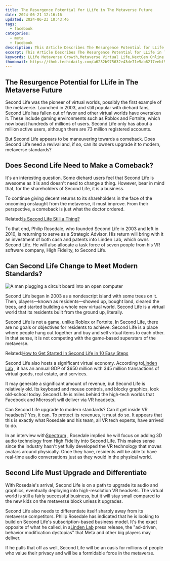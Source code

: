 ```yaml
---
title: The Resurgence Potential for LLife in The Metaverse Future
date: 2024-06-21 12:16:16
updated: 2024-06-23 10:43:46
tags:
  - facebook
categories:
  - meta
  - facebook
description: This Article Describes The Resurgence Potential for LLife in The Metaverse Future
excerpt: This Article Describes The Resurgence Potential for LLife in The Metaverse Future
keywords: LLife Metaverse Growth,Metaverse Virtual Life,NextGen Online Realms,VR Lifestyle Revival,Metaverse Social Spaces,Future of Virtuality,Metaverse Living Potential
thumbnail: https://thmb.techidaily.com/a6232b975632e43de71e5ab6217eebf552fc531569d56d79c1b10e2acedb4321.png
---
```


## The Resurgence Potential for LLife in The Metaverse Future

 Second Life was the pioneer of virtual worlds, possibly the first example of the metaverse. Launched in 2003, and still popular with diehard fans, Second Life has fallen out of favor and other virtual worlds have overtaken it. These include gaming environments such as Roblox and Fortnite, which now boast hundreds of millions of users. Second Life only has about a million active users, although there are 73 million registered accounts.

 But Second Life appears to be maneuvering towards a comeback. Does Second Life need a revival and, if so, can its owners upgrade it to modern, metaverse standards?

## Does Second Life Need to Make a Comeback?

 It's an interesting question. Some diehard users feel that Second Life is awesome as it is and doesn't need to change a thing. However, bear in mind that, for the shareholders of Second Life, it is a business.

 To continue giving decent returns to its shareholders in the face of the oncoming onslaught from the metaverse, it must improve. From their perspective, a comeback is just what the doctor ordered.

 Related:[Is Second Life Still a Thing?](https://www.makeuseof.com/is-second-life-still-a-thing/)

 To that end, Philip Rosedale, who founded Second Life in 2003 and left in 2010, is returning to serve as a Strategic Advisor. His return will bring with it an investment of both cash and patents into Linden Lab, which owns Second Life. He will also allocate a task force of seven people from his VR software company, High Fidelity, to Second Life.

## Can Second Life Change to Meet Modern Standards?

![A man plugging a circuit board into an open computer](https://static1.makeuseofimages.com/wordpress/wp-content/uploads/2022/01/upgrade.jpg)

 Second Life began in 2003 as a nondescript island with some trees on it. Then, players—known as residents—showed up, bought land, cleared the trees, and started building a whole new virtual world. Second Life is a virtual world that its residents built from the ground up, literally.

 Second Life is not a game, unlike Roblox or Fortnite. In Second Life, there are no goals or objectives for residents to achieve. Second Life is a place where people hang out together and buy and sell virtual items to each other. In that sense, it is not competing with the game-based superstars of the metaverse.

 Related:[How to Get Started In Second Life in 10 Easy Steps](https://www.makeuseof.com/tag/how-to-get-started-in-second-life-in-10-easy-steps/)

 Second Life also hosts a significant virtual economy. According to[Linden Lab](https://www.lindenlab.com/releases/high-fidelity-invests-in-second-life) , it has an annual GDP of $650 million with 345 million transactions of virtual goods, real estate, and services.

 It may generate a significant amount of revenue, but Second Life is relatively old. Its keyboard and mouse controls, and blocky graphics, look old-school today. Second Life is miles behind the high-tech worlds that Facebook and Microsoft will deliver via VR headsets.

 Can Second Life upgrade to modern standards? Can it get inside VR headsets? Yes, it can. To protect its revenues, it must do so. It appears that this is exactly what Rosedale and his team, all VR tech experts, have arrived to do.

 In an interview with[Spectrum](https://spectrum.ieee.org/metaverse-second-life) , Rosedale implied he will focus on adding 3D audio technology from High Fidelity into Second Life. This makes sense since the industry hasn't yet fully developed the VR technology that moves avatars around physically. Once they have, residents will be able to have real-time audio conversations just as they would in the physical world.

## Second Life Must Upgrade and Differentiate

 With Rosedale's arrival, Second Life is on a path to upgrade its audio and graphics, eventually deploying into high-resolution VR headsets. The virtual world is still a fairly successful business, but it will stay small compared to the new kids on the metaverse block unless it upgrades.

 Second Life also needs to differentiate itself sharply away from its metaverse competitors. Philip Rosedale has indicated that he is looking to build on Second Life's subscription-based business model. It's the exact opposite of what he called, in a[Linden Lab](https://www.lindenlab.com/releases/high-fidelity-invests-in-second-life) press release, the "ad-driven, behavior modification dystopias" that Meta and other big players may deliver.

 If he pulls that off as well, Second Life will be an oasis for millions of people who value their privacy and will be a formidable force in the metaverse.


<ins class="adsbygoogle"
     style="display:block"
     data-ad-format="autorelaxed"
     data-ad-client="ca-pub-7571918770474297"
     data-ad-slot="1223367746"></ins>



<ins class="adsbygoogle"
     style="display:block"
     data-ad-client="ca-pub-7571918770474297"
     data-ad-slot="8358498916"
     data-ad-format="auto"
     data-full-width-responsive="true"></ins>
